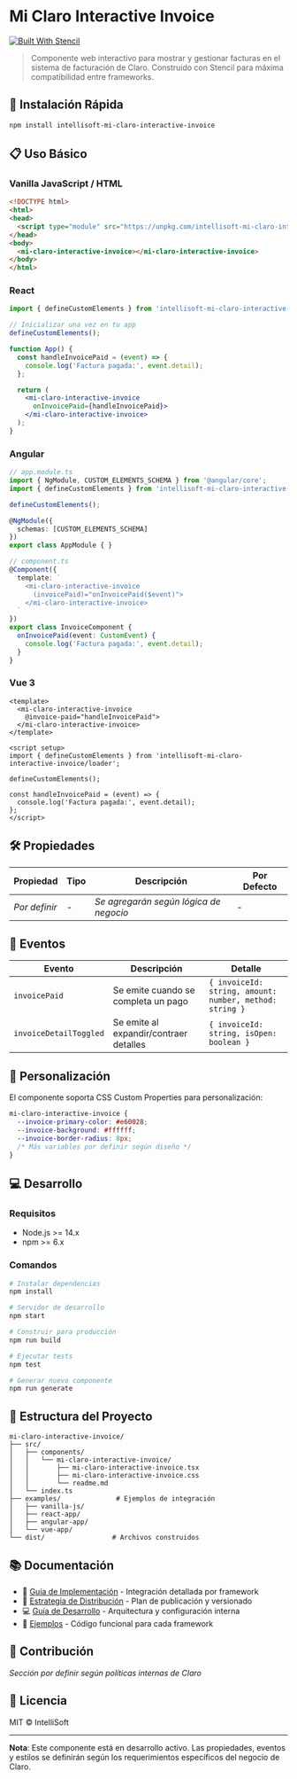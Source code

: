 # Mi Claro Interactive Invoice

[![Built With Stencil](https://img.shields.io/badge/-Built%20With%20Stencil-16161d.svg?logo=data%3Aimage%2Fsvg%2Bxml%3Bbase64%2CPD94bWwgdmVyc2lvbj0iMS4wIiBlbmNvZGluZz0idXRmLTgiPz4KPCEtLSBHZW5lcmF0b3I6IEFkb2JlIElsbHVzdHJhdG9yIDE5LjIuMSwgU1ZHIEV4cG9ydCBQbHVnLUluIC4gU1ZHIFZlcnNpb246IDYuMDAgQnVpbGQgMCkgIC0tPgo8c3ZnIHZlcnNpb249IjEuMSIgaWQ9IkxheWVyXzEiIHhtbG5zPSJodHRwOi8vd3d3LnczLm9yZy8yMDAwL3N2ZyIgeG1sbnM6eGxpbms9Imh0dHA6Ly93d3cudzMub3JnLzE5OTkveGxpbmsiIHg9IjBweCIgeT0iMHB4IgoJIHZpZXdCb3g9IjAgMCA1MTIgNTEyIiBzdHlsZT0iZW5hYmxlLWJhY2tncm91bmQ6bmV3IDAgMCA1MTIgNTEyOyIgeG1sOnNwYWNlPSJwcmVzZXJ2ZSI%2BCjxzdHlsZSB0eXBlPSJ0ZXh0L2NzcyI%2BCgkuc3Qwe2ZpbGw6I0ZGRkZGRjt9Cjwvc3R5bGU%2BCjxwYXRoIGNsYXNzPSJzdDAiIGQ9Ik00MjQuNywzNzMuOWMwLDM3LjYtNTUuMSw2OC42LTkyLjcsNjguNkgxODAuNGMtMzcuOSwwLTkyLjctMzAuNy05Mi43LTY4LjZ2LTMuNmgzMzYuOVYzNzMuOXoiLz4KPHBhdGggY2xhc3M9InN0MCIgZD0iTTQyNC43LDI5Mi4xSDE4MC40Yy0zNy42LDAtOTIuNy0zMS05Mi43LTY4LjZ2LTMuNkgzMzJjMzcuNiwwLDkyLjcsMzEsOTIuNyw2OC42VjI5Mi4xeiIvPgo8cGF0aCBjbGFzcz0ic3QwIiBkPSJNNDI0LjcsMTQxLjdIODcuN3YtMy42YzAtMzcuNiw1NC44LTY4LjYsOTIuNy02OC42SDMzMmMzNy45LDAsOTIuNywzMC43LDkyLjcsNjguNlYxNDEuN3oiLz4KPC9zdmc%2BCg%3D%3D&colorA=16161d&style=flat-square)](https://stenciljs.com)

> Componente web interactivo para mostrar y gestionar facturas en el sistema de facturación de Claro. Construido con Stencil para máxima compatibilidad entre frameworks.

## 🚀 Instalación Rápida

```bash
npm install intellisoft-mi-claro-interactive-invoice
```

## 📋 Uso Básico

### Vanilla JavaScript / HTML

```html
<!DOCTYPE html>
<html>
<head>
  <script type="module" src="https://unpkg.com/intellisoft-mi-claro-interactive-invoice@latest/dist/mi-claro-interactive-invoice/mi-claro-interactive-invoice.esm.js"></script>
</head>
<body>
  <mi-claro-interactive-invoice></mi-claro-interactive-invoice>
</body>
</html>
```

### React

```jsx
import { defineCustomElements } from 'intellisoft-mi-claro-interactive-invoice/loader';

// Inicializar una vez en tu app
defineCustomElements();

function App() {
  const handleInvoicePaid = (event) => {
    console.log('Factura pagada:', event.detail);
  };

  return (
    <mi-claro-interactive-invoice 
      onInvoicePaid={handleInvoicePaid}>
    </mi-claro-interactive-invoice>
  );
}
```

### Angular

```typescript
// app.module.ts
import { NgModule, CUSTOM_ELEMENTS_SCHEMA } from '@angular/core';
import { defineCustomElements } from 'intellisoft-mi-claro-interactive-invoice/loader';

defineCustomElements();

@NgModule({
  schemas: [CUSTOM_ELEMENTS_SCHEMA]
})
export class AppModule { }

// component.ts
@Component({
  template: `
    <mi-claro-interactive-invoice 
      (invoicePaid)="onInvoicePaid($event)">
    </mi-claro-interactive-invoice>
  `
})
export class InvoiceComponent {
  onInvoicePaid(event: CustomEvent) {
    console.log('Factura pagada:', event.detail);
  }
}
```

### Vue 3

```vue
<template>
  <mi-claro-interactive-invoice 
    @invoice-paid="handleInvoicePaid">
  </mi-claro-interactive-invoice>
</template>

<script setup>
import { defineCustomElements } from 'intellisoft-mi-claro-interactive-invoice/loader';

defineCustomElements();

const handleInvoicePaid = (event) => {
  console.log('Factura pagada:', event.detail);
};
</script>
```

## 🛠️ Propiedades

| Propiedad | Tipo | Descripción | Por Defecto |
|-----------|------|-------------|-------------|
| *Por definir* | - | *Se agregarán según lógica de negocio* | - |

## 📡 Eventos

| Evento | Descripción | Detalle |
|--------|-------------|---------|
| `invoicePaid` | Se emite cuando se completa un pago | `{ invoiceId: string, amount: number, method: string }` |
| `invoiceDetailToggled` | Se emite al expandir/contraer detalles | `{ invoiceId: string, isOpen: boolean }` |

## 🎨 Personalización

El componente soporta CSS Custom Properties para personalización:

```css
mi-claro-interactive-invoice {
  --invoice-primary-color: #e60028;
  --invoice-background: #ffffff;
  --invoice-border-radius: 8px;
  /* Más variables por definir según diseño */
}
```

## 💻 Desarrollo

### Requisitos
- Node.js >= 14.x
- npm >= 6.x

### Comandos

```bash
# Instalar dependencias
npm install

# Servidor de desarrollo
npm start

# Construir para producción
npm run build

# Ejecutar tests
npm test

# Generar nuevo componente
npm run generate
```

## 📁 Estructura del Proyecto

```
mi-claro-interactive-invoice/
├── src/
│   ├── components/
│   │   └── mi-claro-interactive-invoice/
│   │       ├── mi-claro-interactive-invoice.tsx
│   │       ├── mi-claro-interactive-invoice.css
│   │       └── readme.md
│   └── index.ts
├── examples/              # Ejemplos de integración
│   ├── vanilla-js/
│   ├── react-app/
│   ├── angular-app/
│   └── vue-app/
└── dist/                 # Archivos construidos
```

## 📚 Documentación

- 📖 [Guía de Implementación](./IMPLEMENTATION_GUIDE.md) - Integración detallada por framework
- 🚀 [Estrategia de Distribución](./DISTRIBUTION_README.md) - Plan de publicación y versionado
- 💻 [Guía de Desarrollo](./CLAUDE.md) - Arquitectura y configuración interna
- 📁 [Ejemplos](./examples/) - Código funcional para cada framework

## 🤝 Contribución

*Sección por definir según políticas internas de Claro*

## 📄 Licencia

MIT © IntelliSoft

---

**Nota**: Este componente está en desarrollo activo. Las propiedades, eventos y estilos se definirán según los requerimientos específicos del negocio de Claro.
